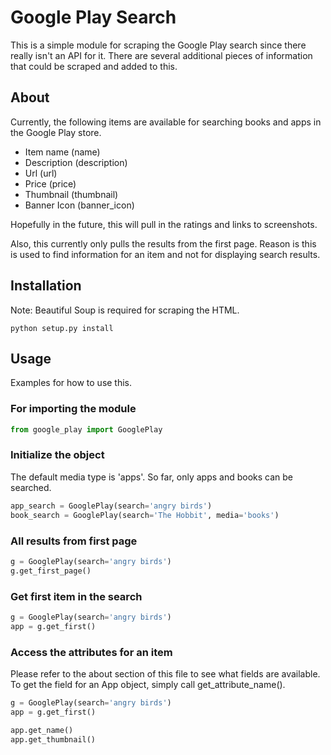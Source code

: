 # Google Play Search

This is a simple module for scraping the Google Play
search since there really isn't an API for it. There are 
several additional pieces of information that could be scraped
and added to this. 

## About

Currently, the following items are available for searching 
books and apps in the Google Play store.

* Item name (name)
* Description (description)
* Url (url)
* Price (price)
* Thumbnail (thumbnail)
* Banner Icon (banner_icon)

Hopefully in the future, this will pull in the ratings and
links to screenshots.

Also, this currently only pulls the results from the first
page. Reason is this is used to find information for an item
and not for displaying search results. 

## Installation

Note: Beautiful Soup is required for scraping the HTML.

```
python setup.py install
```

## Usage

Examples for how to use this.


### For importing the module

```python
from google_play import GooglePlay
```

### Initialize the object

The default media type is 'apps'. So far, only apps and books
can be searched.

```python
app_search = GooglePlay(search='angry birds')
book_search = GooglePlay(search='The Hobbit', media='books')
```

### All results from first page

```python
g = GooglePlay(search='angry birds')
g.get_first_page()
```

### Get first item in the search

```python
g = GooglePlay(search='angry birds')
app = g.get_first()
```

### Access the attributes for an item

Please refer to the about section of this file to
see what fields are available. To get the field for
an App object, simply call get_attribute_name().

```python
g = GooglePlay(search='angry birds')
app = g.get_first()

app.get_name()
app.get_thumbnail()
```
